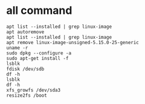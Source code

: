 # all command
    apt list --installed | grep linux-image
    apt autoremove
    apt list --installed | grep linux-image
    apt remove linux-image-unsigned-5.15.0-25-generic
    uname -r
    sudo dpkg --configure -a
    sudo apt-get install -f
    lsblk
    fdisk /dev/sdb
    df -h
    lsblk
    df -h
    xfs_growfs /dev/sda3
    resize2fs /boot 
    

